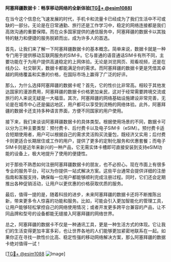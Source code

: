 **阿塞拜疆数据卡：畅享移动网络的全新体验[[TG💪+ @esim1088](https://t.me/s/esim1088)]**

在当今这个信息化飞速发展的时代，手机卡和流量卡已经成为了我们生活中不可或缺的一部分。无论是在日常通勤、旅行还是工作学习中，稳定的网络连接都是我们高效沟通的重要保障。而在众多国家提供的通信服务中，阿塞拜疆的数据卡以其独特的魅力和便捷的服务脱颖而出，成为许多人的首选。

首先，让我们来了解一下阿塞拜疆数据卡的基本概念。简单来说，数据卡就是一种专门用于提供移动互联网服务的SIM卡。它与普通的语音通话SIM卡有所不同，主要功能在于为用户提供高速稳定的上网体验。无论是浏览网页、观看视频，还是在线办公、社交聊天，数据卡都能满足你的需求。而阿塞拜疆的数据卡更是凭借其卓越的网络覆盖和实惠的价格，在国际市场上赢得了广泛的好评。

那么，为什么选择阿塞拜疆的数据卡呢？首先，它的性价比非常高。相较于其他发达国家的漫游费用，阿塞拜疆的数据卡价格更加亲民，这对于经常需要跨境交流或旅行的人来说无疑是一大福音。其次，阿塞拜疆的网络基础设施建设非常完善，无论是在城市中心还是偏远地区，用户都可以享受到流畅的网络体验。此外，阿塞拜疆的数据卡还支持多种语言界面，方便不同国家的用户使用。

接下来，我们来谈谈阿塞拜疆数据卡的具体类型。根据使用场景的不同，数据卡可以分为三种主要类型：预付费卡、后付费卡以及电子SIM卡（eSIM）。预付费卡适合短期使用者，用户可以根据自己的需求灵活购买流量包，既经济又实用；后付费卡则更适合长期居住或工作的用户，提供了更多的定制化服务和优惠套餐；而电子SIM卡则是近年来新兴的一种产品，它无需实体卡槽即可直接安装到支持eSIM功能的设备上，极大地提升了使用的便捷性。

对于那些不熟悉如何注册阿塞拜疆数据卡的朋友，也不必担心。现在市面上有很多专业的服务平台，可以为你提供一站式解决方案。这些平台通常会提供详细的注册指南和客服支持，确保每一位用户都能够顺利完成注册过程。同时，它们还会定期推出各种促销活动，让用户以更优惠的价格获取优质的服务。

最后，值得一提的是，随着科技的进步，未来阿塞拜疆的数据卡还将不断推陈出新，带来更多令人惊喜的功能和服务。比如，可能会引入更加智能化的管理工具，让用户能够轻松掌控自己的网络使用情况；或者开发更多跨平台兼容的产品，让不同品牌和型号的设备都能无缝接入阿塞拜疆的网络世界。

总之，阿塞拜疆的数据卡不仅是一种通讯工具，更是一种生活方式的体现。它让我们的生活变得更加丰富多彩，也让世界各地的人们能够更加紧密地联系在一起。如果你正在寻找一款性价比高、稳定性强的移动网络解决方案，那么阿塞拜疆的数据卡绝对值得一试！

[[TG💪+ @esim1088](https://t.me/s/esim1088) ![Image](https://i.postimg.cc/4NQfJmqS/Snipaste-2025-05-13-00-14-12.png)]